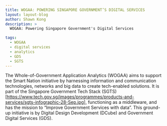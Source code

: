 ```yaml
---
title: WOGAA: POWERING SINGAPORE GOVERNMENT’S DIGITAL SERVICES
layout: layout-blog
author: Shawn Kong
description: >
  WOGAA: Powering Singapore Government's Digital Services

tags:
  - WOGAA
  - digital services
  - analytics
  - GDS
  - SGTS
---
```


The Whole-of-Government Application Analytics (WOGAA) aims to support the Smart Nation initiative by harnessing information and communication technologies, networks and big data to create tech-enabled solutions. It is part of the Singapore Government Tech Stack (SGTS)[https://www.tech.gov.sg/images/programmes/products-and-services/sgts-infographic-28-Sep.jpg], functioning as a middleware, and has the mission to “Improve Government Services with data”. This ground-up initiative is by Digital Design Development (DCube) and Government Digital Services (GDS).
